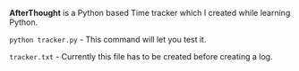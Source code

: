 **AfterThought** is a Python based Time tracker which I created while learning Python.

`python tracker.py` - This command will let you test it.

`tracker.txt` - Currently this file has to be created before creating a log.
